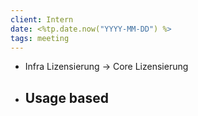```yaml
---
client: Intern
date: <%tp.date.now("YYYY-MM-DD") %>
tags: meeting
---
```


- Infra Lizensierung -> Core Lizensierung
- Usage based
	- 